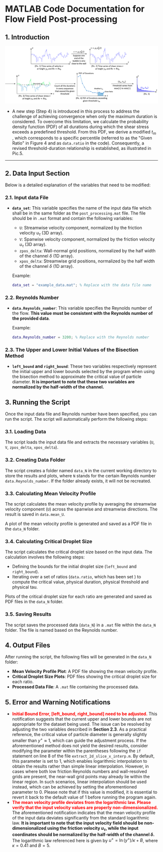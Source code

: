 <style>
  body {
    counter-reset: section; /* 初始化 section 计数器 */
  }
  h2 {
    counter-reset: subsection; /* 在每个 h2 中重置 subsection 计数器 */
  }
  h2::before {
    counter-increment: section; /* 递增 section 计数器 */
    content: counter(section) ". "; /* 显示 section 编号 */
  }
  h3::before {
    counter-increment: subsection; /* 递增 subsection 计数器 */
    content: counter(section) "." counter(subsection) ". "; /* 显示 subsection 编号 */
  }
</style>

# MATLAB Code Documentation for Flow Field Post-processing

## Introduction
![alt text](<./doc/fig 1.png>)

 - A new step (Step 4) is introduced in this process to address the challenge of achieving convergence when only the maximum duration is considered. To overcome this limitation, we calculate the probability density function (PDF) of all durations during which the shear stress exceeds a predefined threshold. From this PDF, we derive a modified $t_m$ , which corresponds to a specific percentile (referred to as the "Given Ratio" in Figure 4 and as `data.ratio` in the code). Consequently, a revised threshold-duration relationship is established, as illustrated in Pic.5.
---

## Data Input Section
Below is a detailed explanation of the variables that need to be modified:

### Input data File
- **`data_set`**: This variable specifies the name of the input data file which shall be in the same folder as the `post_processing.mat` file. The file should be in `.mat` format and contain the following variables:
  - `U`: Streamwise velocity component, normalized by the friction velocity $u_\tau$ (3D array).
  - `V`: Spanwise velocity component, normalized by the friction velocity $u_\tau$ (3D array).
  - `zpos_delta`: Wall-normal grid positions, normalized by the half width of the channel $\delta$ (1D array).
  - `xpos_delta`: Streamwise grid positions, normalized by the half width of the channel $\delta$ (1D array).

  Example:
  ```matlab
  data_set = "example_data.mat"; % Replace with the data file name
  ```

### Reynolds Number
- **`data.Reynolds_number`**: This variable specifies the Reynolds number of the flow. **This value must be consistent with the Reynolds number of the provided data**.

  Example:
  ```matlab
  data.Reynolds_number = 3200; % Replace with the Reynolds number
  ```
### The Upper and Lower Initial Values of the Bisection Method
- **`left_bound` and `right_bound`**: These two variables respectively represent the initial upper and lower bounds selected by the program when using the bisection method to approximate the critical value of particle diameter. **It is important to note that these two variables are normalized by the half-width of the channel.**


## Running the Script
Once the input data file and Reynolds number have been specified, you can run the script. The script will automatically perform the following steps:

### Loading Data
The script loads the input data file and extracts the necessary variables (`U`, `V`, `zpos_delta`, `xpos_delta`).

### Creating Data Folder
The script creates a folder named `data_N` in the current working directory to store the results and plots, where `N` stands for the certain Reynolds number `data.Reynolds_number`. If the folder already exists, it will not be recreated.

### Calculating Mean Velocity Profile
The script calculates the mean velocity profile by averaging the streamwise velocity component (`U`) across the spanwise and streamwise directions. The result is saved in `data.mean_U`.

A plot of the mean velocity profile is generated and saved as a PDF file in the `data_N` folder.

### Calculating Critical Droplet Size
The script calculates the critical droplet size based on the input data. The calculation involves the following steps:
- Defining the bounds for the initial droplet size (`left_bound` and `right_bound`).
- Iterating over a set of ratios (`data.ratio`, which has been set ) to compute the critical value, physical duration, physical threshold and physical tau.

Plots of the critical droplet size for each ratio are generated and saved as PDF files in the `data_N` folder.

### Saving Results
The script saves the processed data (`data_N`) in a `.mat` file within the `data_N` folder. The file is named based on the Reynolds number.

## Output Files
After running the script, the following files will be generated in the `data_N` folder:
- **Mean Velocity Profile Plot**: A PDF file showing the mean velocity profile.
- **Critical Droplet Size Plots**: PDF files showing the critical droplet size for each ratio.
- **Processed Data File**: A `.mat` file containing the processed data.

## Error and Warning Notifications
- **<font color=red>Initial Bound Error, [left_bound, right_bound] need to be adjusted.</font>**
This notification suggests that the current upper and lower bounds are not appropriate for the dataset being used. The issue can be resolved by adjusting the two variables described in **Section 2.3**. As a practical reference, the critical value of particle diameter is generally slightly smaller than $y^+\approx 1$, which can guide the adjustment process.
If the aforementioned method does not yield the desired results, consider modifying the parameter within the parentheses following the `if` statement on line 8 of the file `extract_2d_slice_x_interp.m`. By default, this parameter is set to 1, which enables logarithmic interpolation to obtain the results rather than simple linear interpolation. However, in cases where both low friction Reynolds numbers and wall-resolved grids are present, the near-wall grid points may already lie within the linear region. In such scenarios, linear interpolation should be used instead, which can be achieved by setting the aforementioned parameter to 0. Please note that if this value is modified, it is essential to revert it back to the default value of 1 before running the program again.
- **<font color=red>The mean velocity profile deviates from the logarithmic law. Please verify that the input velocity values are properly non-dimensionalized.</font>**
The aforementioned notification indicates that the mean velocity profile of the input data deviates significantly from the standard logarithmic law. **It is important to note that the input velocity field should be non-dimensionalized using the friction velocity $u_\tau$, while the input coordinates should be normalized by the half-width of the channel $\delta$.** The logarithmic law referenced here is given by $u^+ = \ln(y^+)/\kappa + B$, where $\kappa = 0.41$ and $B = 5$.